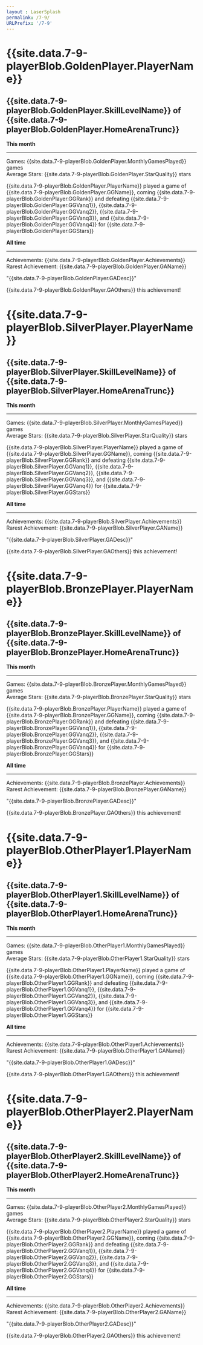 ```yaml
---
layout : LaserSplash
permalink: /7-9/
URLPrefix: '/7-9'
---
```


<div class = "LaserCardWrapper LaserCardWrapperGold  col-lg-12">
    <div class = "LaserCardContent">
        <div class = "row container-fluid">
            <div class = "LaserCardNames col-sm-3">
                <h1> {{site.data.7-9-playerBlob.GoldenPlayer.PlayerName}} </h1> 
            </div>
            <div class = "LaserCardNames col-sm-9"> <h2> {{site.data.7-9-playerBlob.GoldenPlayer.SkillLevelName}} of 
                {{site.data.7-9-playerBlob.GoldenPlayer.HomeArenaTrunc}} </h2> 
            </div>
        </div>
        <div class = "row container-fluid">
            <div class = "LaserCardBlock col-sm-6" >
                <b>This month</b> <hr/> 
                Games: {{site.data.7-9-playerBlob.GoldenPlayer.MonthlyGamesPlayed}} games <br/>
                Average Stars: {{site.data.7-9-playerBlob.GoldenPlayer.StarQuality}} stars <br/><p>
                {{site.data.7-9-playerBlob.GoldenPlayer.PlayerName}} played a game of {{site.data.7-9-playerBlob.GoldenPlayer.GGName}}, coming {{site.data.7-9-playerBlob.GoldenPlayer.GGRank}} and defeating {{site.data.7-9-playerBlob.GoldenPlayer.GGVanq1}}, {{site.data.7-9-playerBlob.GoldenPlayer.GGVanq2}}, {{site.data.7-9-playerBlob.GoldenPlayer.GGVanq3}}, and {{site.data.7-9-playerBlob.GoldenPlayer.GGVanq4}} for {{site.data.7-9-playerBlob.GoldenPlayer.GGStars}} <br/></p>
            </div>
            <div class = "LaserCardBlock col-sm-6" >
                <b>All time</b> <hr/>
                Achievements: {{site.data.7-9-playerBlob.GoldenPlayer.Achievements}} <br/>
                Rarest Achievement: {{site.data.7-9-playerBlob.GoldenPlayer.GAName}} <p>
                "{{site.data.7-9-playerBlob.GoldenPlayer.GADesc}}"  </p><p>
                {{site.data.7-9-playerBlob.GoldenPlayer.GAOthers}} this achievement!  </p>
            </div>
        </div>
    </div>
</div>

<div class = "LaserCardWrapper LaserCardWrapperSilver col-lg-12 ">
    <div class = "LaserCardContent">
        <div class = "row container-fluid">
            <div class = "LaserCardNames col-sm-3"><h1> {{site.data.7-9-playerBlob.SilverPlayer.PlayerName}} </h1> </div>
            <div class = "LaserCardNames col-sm-9"> <h2> {{site.data.7-9-playerBlob.SilverPlayer.SkillLevelName}} of 
                {{site.data.7-9-playerBlob.SilverPlayer.HomeArenaTrunc}} </h2> 
            </div>
        </div>
        <div class = "row container-fluid">
            <div class = "LaserCardBlock col-sm-6" >
                <b>This month</b> <hr/> 
                Games: {{site.data.7-9-playerBlob.SilverPlayer.MonthlyGamesPlayed}} games <br/>
                Average Stars: {{site.data.7-9-playerBlob.SilverPlayer.StarQuality}} stars <br/><p>
                {{site.data.7-9-playerBlob.SilverPlayer.PlayerName}} played a game of {{site.data.7-9-playerBlob.SilverPlayer.GGName}}, coming {{site.data.7-9-playerBlob.SilverPlayer.GGRank}} and defeating {{site.data.7-9-playerBlob.SilverPlayer.GGVanq1}}, {{site.data.7-9-playerBlob.SilverPlayer.GGVanq2}}, {{site.data.7-9-playerBlob.SilverPlayer.GGVanq3}}, and {{site.data.7-9-playerBlob.SilverPlayer.GGVanq4}} for {{site.data.7-9-playerBlob.SilverPlayer.GGStars}} <br/></p>
            </div> 
            <div class = "LaserCardBlock col-sm-6" >
                <b>All time</b> <hr/>
                Achievements: {{site.data.7-9-playerBlob.SilverPlayer.Achievements}} <br/>
                Rarest Achievement: {{site.data.7-9-playerBlob.SilverPlayer.GAName}} <p>
                "{{site.data.7-9-playerBlob.SilverPlayer.GADesc}}"  </p><p>
                {{site.data.7-9-playerBlob.SilverPlayer.GAOthers}} this achievement!  </p>
            </div>
            <div class = "col-sm-1"></div>
        </div>
    </div>
</div>

<div class = "LaserCardWrapperBronze col-lg-12 LaserCardWrapper">
    <div class = "LaserCardContent">
        <div class = "row container-fluid">
            <div class = "LaserCardNames col-sm-3"><h1> {{site.data.7-9-playerBlob.BronzePlayer.PlayerName}} </h1> </div>
            <div class = "LaserCardNames col-sm-9"> <h2> {{site.data.7-9-playerBlob.BronzePlayer.SkillLevelName}} of 
                {{site.data.7-9-playerBlob.BronzePlayer.HomeArenaTrunc}} </h2> 
            </div>
        </div>
        <div class = "row container-fluid">
            <div class = "LaserCardBlock col-sm-6" >
                <b>This month</b> <hr/> 
                Games: {{site.data.7-9-playerBlob.BronzePlayer.MonthlyGamesPlayed}} games <br/>
                Average Stars: {{site.data.7-9-playerBlob.BronzePlayer.StarQuality}} stars <br/><p>
                {{site.data.7-9-playerBlob.BronzePlayer.PlayerName}} played a game of {{site.data.7-9-playerBlob.BronzePlayer.GGName}}, coming {{site.data.7-9-playerBlob.BronzePlayer.GGRank}} and defeating {{site.data.7-9-playerBlob.BronzePlayer.GGVanq1}}, {{site.data.7-9-playerBlob.BronzePlayer.GGVanq2}}, {{site.data.7-9-playerBlob.BronzePlayer.GGVanq3}}, and {{site.data.7-9-playerBlob.BronzePlayer.GGVanq4}} for {{site.data.7-9-playerBlob.BronzePlayer.GGStars}} <br/></p>
            </div>
            <div class = "LaserCardBlock col-sm-6" >
                <b>All time</b> <hr/>
                Achievements: {{site.data.7-9-playerBlob.BronzePlayer.Achievements}} <br/>
                Rarest Achievement: {{site.data.7-9-playerBlob.BronzePlayer.GAName}} <p>
                "{{site.data.7-9-playerBlob.BronzePlayer.GADesc}}"  </p><p>
                {{site.data.7-9-playerBlob.BronzePlayer.GAOthers}} this achievement!  </p>
            </div>
        </div>
    </div>
</div>

<div class = "LaserCardWrapperOther col-lg-12 LaserCardWrapper">
    <div class = "LaserCardContent">
        <div class = "row container-fluid">
            <div class = "LaserCardNames col-sm-3"><h1> {{site.data.7-9-playerBlob.OtherPlayer1.PlayerName}} </h1> </div>
            <div class = "LaserCardNames col-sm-9"> <h2> {{site.data.7-9-playerBlob.OtherPlayer1.SkillLevelName}} of 
                {{site.data.7-9-playerBlob.OtherPlayer1.HomeArenaTrunc}} </h2> 
            </div>
        </div>
        <div class = "row container-fluid">
            <div class = "LaserCardBlock col-sm-6" >
                <b>This month</b> <hr/> 
                Games: {{site.data.7-9-playerBlob.OtherPlayer1.MonthlyGamesPlayed}} games <br/>
                Average Stars: {{site.data.7-9-playerBlob.OtherPlayer1.StarQuality}} stars <br/><p>
                {{site.data.7-9-playerBlob.OtherPlayer1.PlayerName}} played a game of {{site.data.7-9-playerBlob.OtherPlayer1.GGName}}, coming {{site.data.7-9-playerBlob.OtherPlayer1.GGRank}} and defeating {{site.data.7-9-playerBlob.OtherPlayer1.GGVanq1}}, {{site.data.7-9-playerBlob.OtherPlayer1.GGVanq2}}, {{site.data.7-9-playerBlob.OtherPlayer1.GGVanq3}}, and {{site.data.7-9-playerBlob.OtherPlayer1.GGVanq4}} for {{site.data.7-9-playerBlob.OtherPlayer1.GGStars}} <br/></p>
            </div>
            <div class = "LaserCardBlock col-sm-6" >
                <b>All time</b> <hr/>
                Achievements: {{site.data.7-9-playerBlob.OtherPlayer1.Achievements}} <br/>
                Rarest Achievement: {{site.data.7-9-playerBlob.OtherPlayer1.GAName}} <p>
                "{{site.data.7-9-playerBlob.OtherPlayer1.GADesc}}"  </p><p>
                {{site.data.7-9-playerBlob.OtherPlayer1.GAOthers}} this achievement!  </p>
            </div>
        </div>
    </div>
</div>

<div class = "LaserCardWrapperOther col-lg-12 LaserCardWrapper">
    <div class = "LaserCardContent">
        <div class = "row container-fluid">
            <div class = "LaserCardNames col-sm-3"><h1> {{site.data.7-9-playerBlob.OtherPlayer2.PlayerName}} </h1> </div>
            <div class = "LaserCardNames col-sm-9"> <h2> {{site.data.7-9-playerBlob.OtherPlayer2.SkillLevelName}} of 
                {{site.data.7-9-playerBlob.OtherPlayer2.HomeArenaTrunc}} </h2> 
            </div>
        </div>
        <div class = "row container-fluid">
            <div class = "LaserCardBlock col-sm-6" >
                <b>This month</b> <hr/> 
                Games: {{site.data.7-9-playerBlob.OtherPlayer2.MonthlyGamesPlayed}} games <br/>
                Average Stars: {{site.data.7-9-playerBlob.OtherPlayer2.StarQuality}} stars <br/><p>
                {{site.data.7-9-playerBlob.OtherPlayer2.PlayerName}} played a game of {{site.data.7-9-playerBlob.OtherPlayer2.GGName}}, coming {{site.data.7-9-playerBlob.OtherPlayer2.GGRank}} and defeating {{site.data.7-9-playerBlob.OtherPlayer2.GGVanq1}}, {{site.data.7-9-playerBlob.OtherPlayer2.GGVanq2}}, {{site.data.7-9-playerBlob.OtherPlayer2.GGVanq3}}, and {{site.data.7-9-playerBlob.OtherPlayer2.GGVanq4}} for {{site.data.7-9-playerBlob.OtherPlayer2.GGStars}} <br/></p>
            </div>
            <div class = "LaserCardBlock col-sm-6" >
                <b>All time</b> <hr/>
                Achievements: {{site.data.7-9-playerBlob.OtherPlayer2.Achievements}} <br/>
                Rarest Achievement: {{site.data.7-9-playerBlob.OtherPlayer2.GAName}} <p>
                "{{site.data.7-9-playerBlob.OtherPlayer2.GADesc}}"  </p><p>
                {{site.data.7-9-playerBlob.OtherPlayer2.GAOthers}} this achievement!  </p>
            </div>
        </div>
    </div>
</div>
